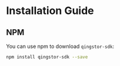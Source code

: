 # Installation Guide

## NPM

You can use npm to download `qingstor-sdk`:

```bash
npm install qingstor-sdk --save
```
